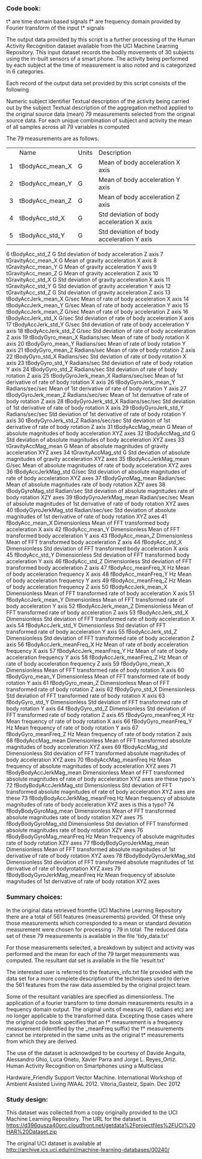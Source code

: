 ### Code book:

t* are time domain based signals
f* are frequency domain provided by Fourier transform of the input t* signals

The output data provided by this script is a further processing of the Human Activity Recognition dataset available from the UCI Machine Learning Repository.
This input dataset records the bodily movements of 30 subjects using the in-built sensors of a smart phone. The activity being performed by each subject
at the time of measurement is also noted and is categorized in 6 categories.

Each record of the output data set provided by this script consists of the following

Numeric subject identifier
Textual description of the activity being carried out by the subject
Textual description of the aggregation method applied to the original source data (mean)
79 measurements selected from the original source data. For each unique combination of subject and activity the mean of all samples across all 79
variables is computed 

The 79 measurements are as follows: 

<table>

<tr><td></td>	<td>Name</td>				<td>Units</td>		<td>Description</td>
<tr><td>1</td>  <td>tBodyAcc_mean_X</td>		<td>G</td>		<td>Mean of body acceleration X axis</td>
<tr><td>2</td>  <td>tBodyAcc_mean_Y</td>		<td>G</td>		<td>Mean of body acceleration Y axis</td>
<tr><td>3</td>  <td>tBodyAcc_mean_Z</td>		<td>G</td>		<td>Mean of body acceleration Z axis</td>
<tr><td>4</td>  <td>tBodyAcc_std_X</td>			<td>G</td>		<td>Std deviation of body acceleration X axis</td>
<tr><td>5</td>  <td>tBodyAcc_std_Y</td>			<td>G</td>		<td>Std deviation of body acceleration Y axis</td>
</table>
6  tBodyAcc_std_Z			G		Std deviation of body acceleration Z axis
7  tGravityAcc_mean_X			G		Mean of gravity acceleration X axis
8  tGravityAcc_mean_Y			G		Mean of gravity acceleration Y axis
9  tGravityAcc_mean_Z			G		Mean of gravity acceleration Z axis
10 tGravityAcc_std_X			G		Std deviation of gravity acceleration X axis
11 tGravityAcc_std_Y			G		Std deviation of gravity acceleration Y axis
12 tGravityAcc_std_Z			G		Std deviation of gravity acceleration Z axis
13 tBodyAccJerk_mean_X			G/sec		Mean of rate of body acceleration X axis
14 tBodyAccJerk_mean_Y			G/sec		Mean of rate of body acceleration Y axis
15 tBodyAccJerk_mean_Z			G/sec		Mean of rate of body acceleration Z axis
16 tBodyAccJerk_std_X			G/sec		Std deviation of rate of body acceleration X axis
17 tBodyAccJerk_std_Y			G/sec		Std deviation of rate of body acceleration Y axis
18 tBodyAccJerk_std_Z			G/sec		Std deviation of rate of body acceleration Z axis
19 tBodyGyro_mean_X			Radians/sec	Mean of rate of body rotation X axis
20 tBodyGyro_mean_Y			Radians/sec	Mean of rate of body rotation Y axis
21 tBodyGyro_mean_Z			Radians/sec	Mean of rate of body rotation Z axis
22 tBodyGyro_std_X			Radians/sec	Std deviation of rate of body rotation X axis
23 tBodyGyro_std_Y			Radians/sec	Std deviation of rate of body rotation Y axis
24 tBodyGyro_std_Z			Radians/sec	Std deviation of rate of body rotation Z axis
25 tBodyGyroJerk_mean_X			Radians/sec/sec	Mean of 1st derivative of rate of body rotation X axis
26 tBodyGyroJerk_mean_Y			Radians/sec/sec	Mean of 1st derivative of rate of body rotation Y axis
27 tBodyGyroJerk_mean_Z			Radians/sec/sec	Mean of 1st derivative of rate of body rotation Z axis
28 tBodyGyroJerk_std_X			Radians/sec/sec	Std deviation of 1st derivative of rate of body rotation X axis
29 tBodyGyroJerk_std_Y			Radians/sec/sec	Std deviation of 1st derivative of rate of body rotation Y axis
30 tBodyGyroJerk_std_Z			Radians/sec/sec	Std deviation of 1st derivative of rate of body rotation Z axis
31 tBodyAccMag_mean			G		Mean of absolute magnitudes of body acceleration XYZ axes
32 tBodyAccMag_std			G		Std deviation of absolute magnitudes of body acceleration XYZ axes
33 tGravityAccMag_mean			G		Mean of absolute magnitudes of gravity acceleration XYZ	axes
34 tGravityAccMag_std			G		Std deviation of absolute magnitudes of gravity acceleration XYZ axes
35 tBodyAccJerkMag_mean			G/sec		Mean of absolute magnitudes of rate of body acceleration XYZ axes
36 tBodyAccJerkMag_std			G/sec		Std deviation of absolute magnitudes of rate of body acceleration XYZ axes
37 tBodyGyroMag_mean			Radian/sec	Mean of absolute magnitudes rate of body rotation XZY axes
38 tBodyGyroMag_std			Radian/sec	Std deviation of absolute magnitudes rate of body rotation XZY axes
39 tBodyGyroJerkMag_mean		Radian/sec/sec	Mean of absolute magnitudes of 1st derivative of rate of body rotation XYZ axes
40 tBodyGyroJerkMag_std			Radian/sec/sec	Std deviation of absolute magnitudes of 1st derivative of rate of body rotation XYZ axes
41 fBodyAcc_mean_X			Dimensionless	Mean of FFT transformed body acceleration X axis
42 fBodyAcc_mean_Y			Dimensionless	Mean of FFT transformed body acceleration Y axis
43 fBodyAcc_mean_Z			Dimensionless	Mean of FFT transformed body acceleration Z axis
44 fBodyAcc_std_X			Dimensionless	Std deviation of FFT transformed body acceleration X axis
45 fBodyAcc_std_Y			Dimensionless	Std deviation of FFT transformed body acceleration Y axis
46 fBodyAcc_std_Z			Dimensionless	Std deviation of FFT transformed body acceleration Z axis
47 fBodyAcc_meanFreq_X			Hz		Mean of body acceleration frequency X axis
48 fBodyAcc_meanFreq_Y			Hz		Mean of body acceleration frequency Y axis
49 fBodyAcc_meanFreq_Z			Hz		Mean of body acceleration frequency Z axis
50 fBodyAccJerk_mean_X			Dimensionless	Mean of FFT transformed rate of body acceleration X axis
51 fBodyAccJerk_mean_Y			Dimensionless	Mean of FFT transformed rate of body acceleration Y axis
52 fBodyAccJerk_mean_Z			Dimensionless	Mean of FFT transformed rate of body acceleration Z axis
53 fBodyAccJerk_std_X			Dimensionless	Std deviation of FFT transformed rate of body acceleration X axis
54 fBodyAccJerk_std_Y			Dimensionless	Std deviation of FFT transformed rate of body acceleration Y axis
55 fBodyAccJerk_std_Z			Dimensionless	Std deviation of FFT transformed rate of body acceleration Z axis
56 fBodyAccJerk_meanFreq_X		Hz		Mean of rate of body acceleration frequency X axis
57 fBodyAccJerk_meanFreq_Y		Hz		Mean of rate of body acceleration frequency Y axis
58 fBodyAccJerk_meanFreq_Z		Hz		Mean of rate of body acceleration frequency Z axis
59 fBodyGyro_mean_X			Dimensionless	Mean of FFT transformed rate of body rotation X axis
60 fBodyGyro_mean_Y			Dimensionless	Mean of FFT transformed rate of body rotation Y axis
61 fBodyGyro_mean_Z			Dimensionless	Mean of FFT transformed rate of body rotation Z axis
62 fBodyGyro_std_X			Dimensionless	Std deviation of FFT transformed rate of body rotation X axis
63 fBodyGyro_std_Y			Dimensionless	Std deviation of FFT transformed rate of body rotation Y axis
64 fBodyGyro_std_Z			Dimensionless	Std deviation of FFT transformed rate of body rotation Z axis
65 fBodyGyro_meanFreq_X			Hz		Mean frequency of rate of body rotation X axis
66 fBodyGyro_meanFreq_Y			Hz		Mean frequency of rate of body rotation Y axis
67 fBodyGyro_meanFreq_Z			Hz		Mean frequency of rate of body rotation Z axis
68 fBodyAccMag_mean			Dimensionless	Mean of FFT transformed absolute magnitudes of body acceleration XYZ axes
69 fBodyAccMag_std			Dimensionless	Std deviation of FFT transformed absolute magnitudes of body acceleration XYZ axes
70 fBodyAccMag_meanFreq			Hz		Mean frequency of absolute magnitudes of body acceleration XYZ axes
71 fBodyBodyAccJerkMag_mean		Dimensionless	Mean of FFT transformed absolute magnitudes of rate of body acceleration XYZ axes are these typo's
72 fBodyBodyAccJerkMag_std		Dimensionless	Std deviation of FFT transformed absolute magnitudes of rate of body acceleration XYZ axes are these
73 fBodyBodyAccJerkMag_meanFreq 	Hz		Mean frequency of absolute magnitudes of rate of body acceleration XYZ axes is this a typo?	
74 fBodyBodyGyroMag_mean		Dimensionless	Mean of FFT transformed absolute magnitudes rate of body rotation XZY axes
75 fBodyBodyGyroMag_std			Dimensionless	Std deviation of FFT transformed absolute magnitudes rate of body rotation XZY axes
76 fBodyBodyGyroMag_meanFreq		Hz		Mean frequency of absolute magnitudes rate of body rotation XZY axes
77 fBodyBodyGyroJerkMag_mean		Dimensionless	Mean of FFT transformed absolute magnitudes of 1st derivative of rate of body rotation XYZ axes	
78 fBodyBodyGyroJerkMag_std		Dimensionless	Std deviation of FFT transformed absolute magnitudes of 1st derivative of rate of bodyrotation XYZ axes
79 fBodyBodyGyroJerkMag_meanFreq	Hz		Mean frequency of absolute magnitudes of 1st derivative of rate of body rotation XYZ axes


### Summary choices:

In the original data retrieved fromthe UCI Machine Learning Repository there are a total of 561 features (measurements) provided.
Of these only those measurements which corresponded to a mean or standard deviation measurement were chosen for processing - 79 in total.
The reduced data set of these 79 measurements is available in the file 'tidy_data.txt'

For those measurements selected, a breakdown by subject and activity was performed and the mean for each of the 79 target measurements
was computed. The resultant dat set is available in the file 'result.txt'

The interested user is referred to the features_info.txt file provided with the data set for a more complete description of
the techniques used to derive the 561 features from the raw data assembled by the original project team.

Some of the resultant variables are specified as dimensionless. The application of a fourier transform to time domain measurements
results in a frequency domain output. The original units of measure (G, radians etc) are no longer applicable to the transformed data.
Excepting those cases where the original code book specifies that an f* measurement is a frequency measurement (identified by the _meanFreq suffix)
the f* measurements cannot be interpreted in the same units as the original t* measurements from which they are derived.  

The use of the dataset is acknowdged to be courtesy of
Davide Anguita, Alessandro Ghio, Luca Oneto, Xavier Parra and Jorge L. Reyes_Ortiz. Human Activity Recognition on Smartphones using a Multiclass 

Hardware_Friendly Support Vector Machine. International Workshop of Ambient Assisted Living IWAAL 2012. Vitoria_Gasteiz, Spain. Dec 2012



### Study design:

This dataset was collected from a copy originally provided to the UCI Machine Learning Repository.
The URL for the dataset is 
	https://d396qusza40orc.cloudfront.net/getdata%2Fprojectfiles%2FUCI%20HAR%20Dataset.zip

The original UCI dataset is available at
	http://archive.ics.uci.edu/ml/machine-learning-databases/00240/

